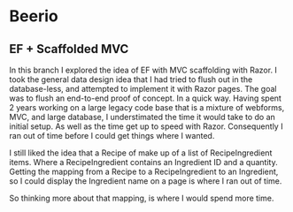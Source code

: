 ﻿# Beerio

## EF + Scaffolded MVC

In this branch I explored the idea of EF with MVC scaffolding with Razor. 
I took the general data design idea that I had tried to flush 
out in the database-less, and attempted to implement it with Razor
pages. The goal was to flush an end-to-end proof of concept. In a quick way. 
Having spent 2 years working on a large legacy code base that is a mixture 
of webforms, MVC, and large database, I understimated the time it would take 
to do an initial setup. As well as the time get up to speed with Razor. 
Consequently I ran out of time before I could get things where I wanted.

I still liked the idea that a Recipe of make up of a list of RecipeIngredient
items.  Where a RecipeIngredient contains an Ingredient ID and a quantity.
Getting the mapping from a Recipe to a RecipeIngredient to an Ingredient, so I
could display the Ingredient name on a page is where I ran out of time.

So thinking more about that mapping, is where I would spend more time.